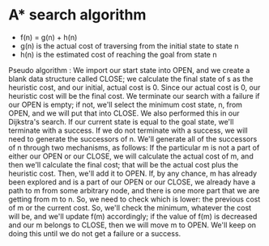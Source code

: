# A* search algorithm 
+ f(n) = g(n) + h(n)
 + g(n) is the actual cost of traversing from the initial state to state n
 + h(n) is the estimated cost of reaching the goal from state n

Pseudo algorithm : 
We import our start state into OPEN, and we create a blank data structure called CLOSE; we calculate the final state of s as the heuristic cost, and our initial, actual cost is 0. Since our actual cost is 0, our heuristic cost will be the final cost.
We terminate our search with a failure if our OPEN is empty; if not, we'll select the minimum cost state, n, from OPEN, and we will put that into CLOSE. We also performed this in our Dijkstra's search.
If our current state is equal to the goal state, we'll terminate with a success.
If we do not terminate with a success, we will need to generate the successors of n. We'll generate all of the successors of n through two mechanisms, as follows:
If the particular m is not a part of either our OPEN or our CLOSE, we will calculate the actual cost of m, and then we'll calculate the final cost; that will be the actual cost plus the heuristic cost. Then, we'll add it to OPEN.
If, by any chance, m has already been explored and is a part of our OPEN or our CLOSE, we already have a path to m from some arbitrary node, and there is one more part that we are getting from m to n. So, we need to check which is lower: the previous cost of m or the current cost. So, we'll check the minimum, whatever the cost will be, and we'll update f(m) accordingly; if the value of f(m) is decreased and our m belongs to CLOSE, then we will move m to OPEN.
We'll keep on doing this until we do not get a failure or a success.


